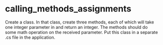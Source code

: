 # calling_methods_assignments
Create a class. In that class, create three methods, each of which will take one integer parameter in and return an integer. The methods should do some math operation on the received parameter. Put this class in a separate .cs file in the application.
